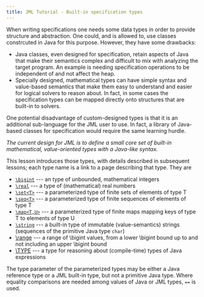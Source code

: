 ```yaml
---
title: JML Tutorial - Built-in specification types
---
```


When writing specifications one needs some data types in order to provide structure and abstraction. One could, and is allowed to, use classes constrcuted in Java for this purpose. However, they have some drawbacks:
* Java classes, even designed for specification, retain aspects of Java that make their semantics complex and difficult to mix with analyzing the target program. An example is needing specification operations to be independent of and not affect the heap.
* Specially designed, mathematical types can have simple syntax and value-based semantics that make them easy to understand and easier for logical solvers to reason about. In fact, in some cases the specification types can be mapped directly onto structures that are built-in to solvers.

One potential disadvantage of custom-designed types is that it is an additional sub-language for the JML user to use. In fact, a library of Java-based classes for specification would require the same learning hurdle. 

_The current design for JML is to define a small core set of built-in mathematical, value-oriented types with a Java-like syntax._

This lesson introduces those types, with details described in subsequent lessons; each type name is a link to a page describing that type. They are
* [`\bigint`](type-bigint) --- an type of unbounded, mathematical integers
* [`\real`](type-real) --- a type of (mathematical) real numbers
* [`\set<T>`](type-set) --- a parameterized type of finite sets of elements of type T
* [`\seq<T>`](type-seq) --- a parameterized type of finite sequences of elements of type T
* [`\map<T,U>`](type-map) --- a parameterized type of finite maps mapping keys of type T to elements of type U
* [`\string`](type-string) --- a built-in type of immutable (value-semantics) strings (sequences of the primitive Java type `char`)
* [\range](type-range) --- a range of \bigint values, from a lower \bigint bound up to and not including an upper \bigint bound
* [\TYPE](type-TYPE) --- a type for reasoning about (compile-time) types of Java expressions

The type parameter of the parameterized types may be either a Java reference type or a JML built-in type, but not a primitive Java type. Where equality comparisons are needed among values of Java or JML types, `==` is used.



